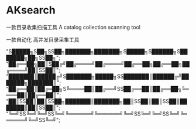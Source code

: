 # AKsearch
一款目录收集扫描工具     A catalog collection scanning tool


一款自动化 高并发目录采集工具

 "S█████╗S██╗SS██╗███████╗███████╗S█████╗S██████╗S███████╗██╗SS██╗";
 "██╔══██╗██║S██╔╝██╔════╝██╔════╝██╔══██╗██╔══██╗██╔════╝██║SS██║";
 "███████║█████╔╝S███████╗█████╗SS███████║██████╔╝███████╗███████║";
 "██╔══██║██╔═██╗S╚════██║██╔══╝SS██╔══██║██╔══██╗╚════██║██╔══██║";
 "██║SS██║██║SS██╗███████║███████╗██║SS██║██║SS██║███████║██║SS██║";
 "╚═╝SS╚═╝╚═╝SS╚═╝╚══════╝╚══════╝╚═╝SS╚═╝╚═╝SS╚═╝╚══════╝╚═╝SS╚═╝";

                                                                             
                                                                             
